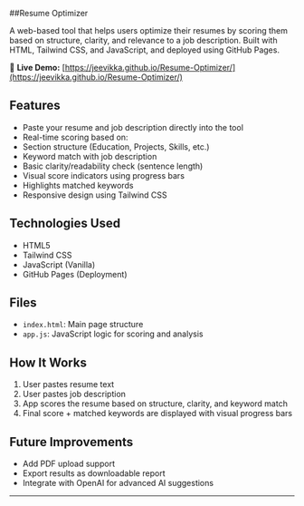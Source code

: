 ##Resume Optimizer

A web-based tool that helps users optimize their resumes by scoring them based on structure, clarity, and relevance to a job description. Built with HTML, Tailwind CSS, and JavaScript, and deployed using GitHub Pages.

🔗 **Live Demo:** [https://jeevikka.github.io/Resume-Optimizer/](https://jeevikka.github.io/Resume-Optimizer/)

##  Features

-  Paste your resume and job description directly into the tool
-  Real-time scoring based on:
  - Section structure (Education, Projects, Skills, etc.)
  - Keyword match with job description
  - Basic clarity/readability check (sentence length)
- Visual score indicators using progress bars
- Highlights matched keywords
- Responsive design using Tailwind CSS

## Technologies Used

- HTML5
- Tailwind CSS
- JavaScript (Vanilla)
- GitHub Pages (Deployment)

##  Files

- `index.html`: Main page structure
- `app.js`: JavaScript logic for scoring and analysis

##  How It Works

1. User pastes resume text
2. User pastes job description
3. App scores the resume based on structure, clarity, and keyword match
4. Final score + matched keywords are displayed with visual progress bars

## Future Improvements

- Add PDF upload support
- Export results as downloadable report
- Integrate with OpenAI for advanced AI suggestions

---
